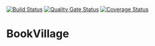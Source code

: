 [![Build Status](https://app.travis-ci.com/swsnu/swppfall2022-team8.svg?branch=main)](https://app.travis-ci.com/swsnu/swppfall2022-team8)
[![Quality Gate Status](https://sonarcloud.io/api/project_badges/measure?project=swsnu_swppfall2022-team8&metric=alert_status)](https://sonarcloud.io/dashboard?id=swsnu_swppfall2022-team8)
[![Coverage Status](https://coveralls.io/repos/github/swsnu/swppfall2022-team8/badge.svg?branch=main)](https://coveralls.io/github/swsnu/swppfall2022-team8?branch=main)

# BookVillage
